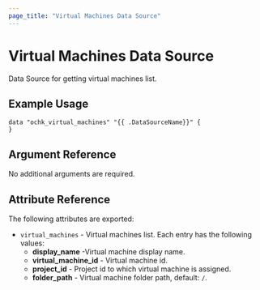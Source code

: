 ```yaml
---
page_title: "Virtual Machines Data Source"
---
```


# Virtual Machines Data Source

Data Source for getting virtual machines list.

## Example Usage

```hcl
data "ochk_virtual_machines" "{{ .DataSourceName}}" {
}
```

## Argument Reference

No additional arguments are required.

## Attribute Reference

The following attributes are exported:
* `virtual_machines` - Virtual machines list. Each entry has the following values:
    * **display_name** -Virtual machine display name.
    * **virtual_machine_id** - Virtual machine id.
    * **project_id** - Project id to which virtual machine is assigned.
    * **folder_path** - Virtual machine folder path, default: `/`.
 
